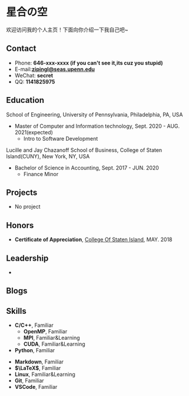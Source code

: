 # 星合の空

欢迎访问我的个人主页！下面向你介绍一下我自己吧\~

<!-- .slide -->

## Contact


- Phone: **646-xxx-xxxx (if you can't see it,its cuz you stupid)**
- E-mail:**[zipingl@seas.upenn.edu](mailto:zipingl@seas.upenn.edu)**
- WeChat: **secret**
- QQ: **1141825975**

<!-- .slide -->

## Education

<!-- .slide vertical=true -->

School of Engineering, University of Pennsylvania, 	Philadelphia, PA, USA

- Master of Computer and Information technology, Sept. 2020 - AUG. 2021(expected)
  - Intro to Software Development

Lucille and Jay Chazanoff School of Business, College of Staten Island(CUNY),	New York, NY, USA

- Bachelor of Science in Accounting, Sept. 2017 - JUN. 2020
  - Finance Minor

<!-- .slide -->

## Projects

<!-- .slide vertical=true -->

- No project

<!-- .slide -->

## Honors

<!-- .slide vertical=true -->

- **Certificate of Appreciation**, [College Of Staten Island](https://www.csi.cuny.edu/), MAY. 2018



<!-- .slide -->

## Leadership

- 

<!-- .slide -->

## Blogs



<!-- .slide -->

## Skills

<!-- .slide vertical=true -->

- **C/C++**, Familiar
  - **OpenMP**, Familiar
  - **MPI**, Familiar&Learning
  - **CUDA**, Familiar&Learning
- **Python**, Familiar

<!-- .slide vertical=true -->

- **Markdown**, Familiar
- **$\LaTeX$**, Familiar
- **Linux**, Familiar&Learning
- **Git**, Familiar
- **VSCode**, Familiar
